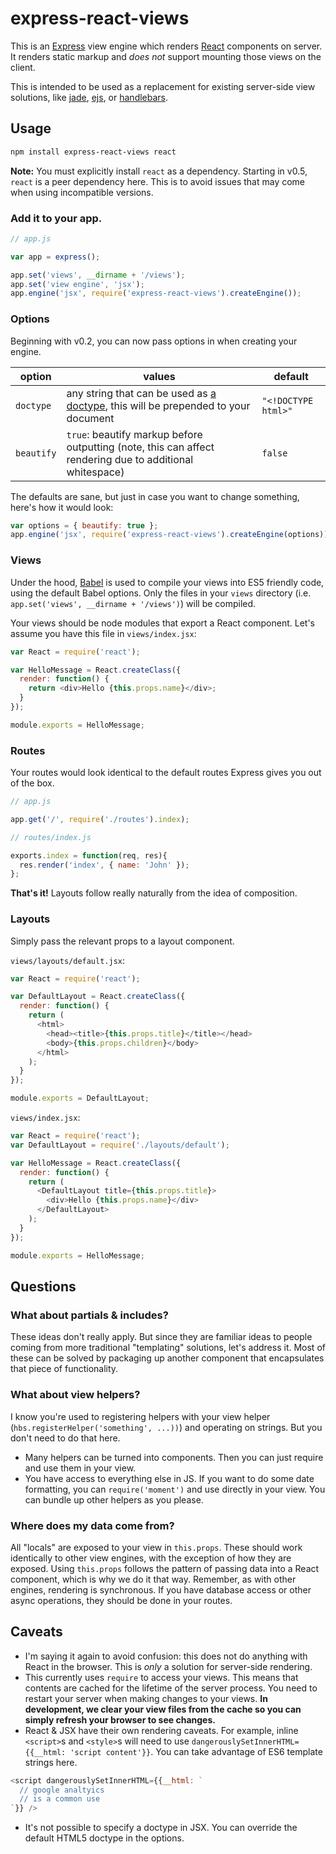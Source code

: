 # express-react-views

This is an [Express][express] view engine which renders [React][react] components on server. It renders static markup and *does not* support mounting those views on the client.

This is intended to be used as a replacement for existing server-side view solutions, like [jade][jade], [ejs][ejs], or [handlebars][hbs].


## Usage

```sh
npm install express-react-views react
```

**Note:** You must explicitly install `react` as a dependency. Starting in v0.5, `react` is a peer dependency here. This is to avoid issues that may come when using incompatible versions.

### Add it to your app.

```js
// app.js

var app = express();

app.set('views', __dirname + '/views');
app.set('view engine', 'jsx');
app.engine('jsx', require('express-react-views').createEngine());
```

### Options

Beginning with v0.2, you can now pass options in when creating your engine.

option | values | default
-------|--------|--------
`doctype` | any string that can be used as [a doctype](http://en.wikipedia.org/wiki/Document_type_declaration), this will be prepended to your document | `"<!DOCTYPE html>"`
`beautify` | `true`: beautify markup before outputting (note, this can affect rendering due to additional whitespace) | `false`

The defaults are sane, but just in case you want to change something, here's how it would look:

```js
var options = { beautify: true };
app.engine('jsx', require('express-react-views').createEngine(options));
```


### Views

Under the hood, [Babel][babel] is used to compile your views into ES5 friendly code, using the default Babel options.  Only the files in your `views` directory (i.e. `app.set('views', __dirname + '/views')`) will be compiled.

Your views should be node modules that export a React component. Let's assume you have this file in `views/index.jsx`:

```js
var React = require('react');

var HelloMessage = React.createClass({
  render: function() {
    return <div>Hello {this.props.name}</div>;
  }
});

module.exports = HelloMessage;
```

### Routes

Your routes would look identical to the default routes Express gives you out of the box.

```js
// app.js

app.get('/', require('./routes').index);
```

```js
// routes/index.js

exports.index = function(req, res){
  res.render('index', { name: 'John' });
};
```

**That's it!** Layouts follow really naturally from the idea of composition.

### Layouts

Simply pass the relevant props to a layout component.

`views/layouts/default.jsx`:
```js
var React = require('react');

var DefaultLayout = React.createClass({
  render: function() {
    return (
      <html>
        <head><title>{this.props.title}</title></head>
        <body>{this.props.children}</body>
      </html>
    );
  }
});

module.exports = DefaultLayout;
```

`views/index.jsx`:
```js
var React = require('react');
var DefaultLayout = require('./layouts/default');

var HelloMessage = React.createClass({
  render: function() {
    return (
      <DefaultLayout title={this.props.title}>
        <div>Hello {this.props.name}</div>
      </DefaultLayout>
    );
  }
});

module.exports = HelloMessage;
```


## Questions

### What about partials & includes?

These ideas don't really apply. But since they are familiar ideas to people coming from more traditional "templating" solutions, let's address it. Most of these can be solved by packaging up another component that encapsulates that piece of functionality.

### What about view helpers?

I know you're used to registering helpers with your view helper (`hbs.registerHelper('something', ...))`) and operating on strings. But you don't need to do that here.

* Many helpers can be turned into components. Then you can just require and use them in your view.
* You have access to everything else in JS. If you want to do some date formatting, you can `require('moment')` and use directly in your view. You can bundle up other helpers as you please.

### Where does my data come from?

All "locals" are exposed to your view in `this.props`. These should work identically to other view engines, with the exception of how they are exposed. Using `this.props` follows the pattern of passing data into a React component, which is why we do it that way. Remember, as with other engines, rendering is synchronous. If you have database access or other async operations, they should be done in your routes.


## Caveats

* I'm saying it again to avoid confusion: this does not do anything with React in the browser. This is *only* a solution for server-side rendering.
* This currently uses `require` to access your views. This means that contents are cached for the lifetime of the server process. You need to restart your server when making changes to your views. **In development, we clear your view files from the cache so you can simply refresh your browser to see changes.**
* React & JSX have their own rendering caveats. For example, inline `<script>`s and `<style>`s will need to use `dangerouslySetInnerHTML={{__html: 'script content'}}`. You can take advantage of ES6 template strings here.

```js
<script dangerouslySetInnerHTML={{__html: `
  // google analtyics
  // is a common use
`}} />
```

* It's not possible to specify a doctype in JSX. You can override the default HTML5 doctype in the options.

[express]: http://expressjs.com/
[react]: http://facebook.github.io/react/
[jade]: http://jade-lang.com/
[ejs]: http://embeddedjs.com/
[hbs]: https://github.com/barc/express-hbs
[babel]: https://babeljs.io/
